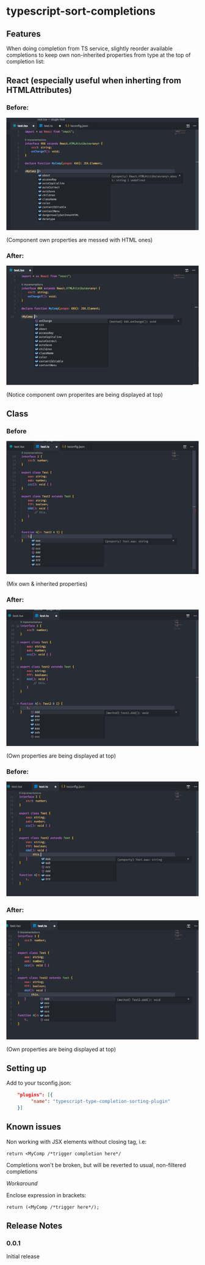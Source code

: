 # typescript-sort-completions

## Features

When doing completion from TS service, slightly reorder available completions to keep own non-inherited properties from type at the top of completion list:

## React (especially useful when inherting from HTMLAttributes)

### Before: 
![](/images/react-before.png) 

(Component own properties are messed with HTML ones)

### After: 
![](/images/react-after.png)

(Notice component own properites are being displayed at top)

## Class

### Before
![](/images/class1-before.png)

(Mix own & inherited properties)

### After:
![](/images/class1-after.png)

(Own properties are being displayed at top)

### Before:
![](/images/class2-before.png)

### After:
![](/images/class2-after.png)

(Own properties are being displayed at top)

## Setting up

Add to your tsconfig.json:

```json
    "plugins": [{
         "name": "typescript-type-completion-sorting-plugin"
    }]
```

## Known issues

Non working with JSX elements without closing tag, i.e:
```tsx
return <MyComp /*trigger completion here*/
```
Completions won't be broken, but will be reverted to usual, non-filtered completions

*Workaround*

Enclose expression in brackets:
```tsx
return (<MyComp /*trigger here*/);
```

## Release Notes

### 0.0.1

Initial release 
